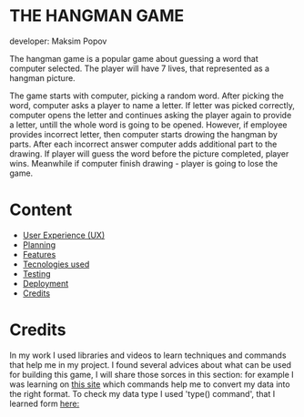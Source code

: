 # THE HANGMAN GAME
developer: Maksim Popov


The hangman game is a popular game about guessing a word that computer selected. The player will have 7 lives, that represented as a hangman picture. 

The game starts with computer, picking a random word. After picking the word, computer asks a player to name a letter. If letter was picked correctly, computer opens the letter and continues asking the player again to provide a letter, untill the whole word is going to be opened. However, if employee provides incorrect letter, then  computer starts drowing the hangman by parts. After each incorrect answer computer adds additional part to the  drawing.  If player will guess the word before the picture completed, player wins. Meanwhile if computer finish drawing - player is going to lose the game.


# Content

- [User Experience (UX)](#user-experience)
- [Planning ](#planning)
- [Features ](#features)
- [Tecnologies used](#technologies-used)
- [Testing](#testing)
- [Deployment](#deployment)
- [Credits](#credits)


# Credits
In my work I used libraries and videos to learn techniques and commands that help me in my project.
I found several advices about what can be used for building this game, I will share those sorces in this section:
for example I was learning on [this site](https://www.w3schools.com/python/ref_func_str.asp) which commands help me to convert my data into the right format.
To check my data type I used 'type() command', that I learned form [here:]( https://www.pythonpool.com/check-data-type-python/)

 